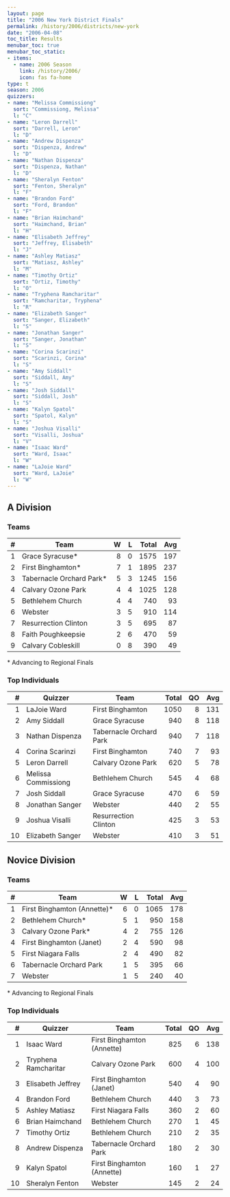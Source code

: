 ```yaml
---
layout: page
title: "2006 New York District Finals"
permalink: /history/2006/districts/new-york
date: "2006-04-08"
toc_title: Results
menubar_toc: true
menubar_toc_static:
- items:
  - name: 2006 Season
    link: /history/2006/
    icon: fas fa-home
type: t
season: 2006
quizzers:
- name: "Melissa Commissiong"
  sort: "Commissiong, Melissa"
  l: "C"
- name: "Leron Darrell"
  sort: "Darrell, Leron"
  l: "D"
- name: "Andrew Dispenza"
  sort: "Dispenza, Andrew"
  l: "D"
- name: "Nathan Dispenza"
  sort: "Dispenza, Nathan"
  l: "D"
- name: "Sheralyn Fenton"
  sort: "Fenton, Sheralyn"
  l: "F"
- name: "Brandon Ford"
  sort: "Ford, Brandon"
  l: "F"
- name: "Brian Haimchand"
  sort: "Haimchand, Brian"
  l: "H"
- name: "Elisabeth Jeffrey"
  sort: "Jeffrey, Elisabeth"
  l: "J"
- name: "Ashley Matiasz"
  sort: "Matiasz, Ashley"
  l: "M"
- name: "Timothy Ortiz"
  sort: "Ortiz, Timothy"
  l: "O"
- name: "Tryphena Ramcharitar"
  sort: "Ramcharitar, Tryphena"
  l: "R"
- name: "Elizabeth Sanger"
  sort: "Sanger, Elizabeth"
  l: "S"
- name: "Jonathan Sanger"
  sort: "Sanger, Jonathan"
  l: "S"
- name: "Corina Scarinzi"
  sort: "Scarinzi, Corina"
  l: "S"
- name: "Amy Siddall"
  sort: "Siddall, Amy"
  l: "S"
- name: "Josh Siddall"
  sort: "Siddall, Josh"
  l: "S"
- name: "Kalyn Spatol"
  sort: "Spatol, Kalyn"
  l: "S"
- name: "Joshua Visalli"
  sort: "Visalli, Joshua"
  l: "V"
- name: "Isaac Ward"
  sort: "Ward, Isaac"
  l: "W"
- name: "LaJoie Ward"
  sort: "Ward, LaJoie"
  l: "W"
---
```


## A Division

### Teams

|    # | Team                     |    W |    L | Total |  Avg |
| ---: | ------------------------ | ---: | ---: | ----: | ---: |
|    1 | Grace Syracuse*          |    8 |    0 |  1575 |  197 |
|    2 | First Binghamton*        |    7 |    1 |  1895 |  237 |
|    3 | Tabernacle Orchard Park* |    5 |    3 |  1245 |  156 |
|    4 | Calvary Ozone Park       |    4 |    4 |  1025 |  128 |
|    5 | Bethlehem Church         |    4 |    4 |   740 |   93 |
|    6 | Webster                  |    3 |    5 |   910 |  114 |
|    7 | Resurrection Clinton     |    3 |    5 |   695 |   87 |
|    8 | Faith Poughkeepsie       |    2 |    6 |   470 |   59 |
|    9 | Calvary Cobleskill       |    0 |    8 |   390 |   49 |

\* Advancing to Regional Finals

### Top Individuals

|    # | Quizzer             | Team                    | Total |   QO |  Avg |
| ---: | ------------------- | ----------------------- | ----: | ---: | ---: |
|    1 | LaJoie Ward         | First Binghamton        |  1050 |    8 |  131 |
|    2 | Amy Siddall         | Grace Syracuse          |   940 |    8 |  118 |
|    3 | Nathan Dispenza     | Tabernacle Orchard Park |   940 |    7 |  118 |
|    4 | Corina Scarinzi     | First Binghamton        |   740 |    7 |   93 |
|    5 | Leron Darrell       | Calvary Ozone Park      |   620 |    5 |   78 |
|    6 | Melissa Commissiong | Bethlehem Church        |   545 |    4 |   68 |
|    7 | Josh Siddall        | Grace Syracuse          |   470 |    6 |   59 |
|    8 | Jonathan Sanger     | Webster                 |   440 |    2 |   55 |
|    9 | Joshua Visalli      | Resurrection Clinton    |   425 |    3 |   53 |
|   10 | Elizabeth Sanger    | Webster                 |   410 |    3 |   51 |

## Novice Division

### Teams

|    # | Team                        |    W |    L | Total |  Avg |
| ---: | --------------------------- | ---: | ---: | ----: | ---: |
|    1 | First Binghamton (Annette)* |    6 |    0 |  1065 |  178 |
|    2 | Bethlehem Church*           |    5 |    1 |   950 |  158 |
|    3 | Calvary Ozone Park*         |    4 |    2 |   755 |  126 |
|    4 | First Binghamton (Janet)    |    2 |    4 |   590 |   98 |
|    5 | First Niagara Falls         |    2 |    4 |   490 |   82 |
|    6 | Tabernacle Orchard Park     |    1 |    5 |   395 |   66 |
|    7 | Webster                     |    1 |    5 |   240 |   40 |

\* Advancing to Regional Finals

### Top Individuals

|    # | Quizzer              | Team                       | Total |   QO |  Avg |
| ---: | -------------------- | -------------------------- | ----: | ---: | ---: |
|    1 | Isaac Ward           | First Binghamton (Annette) |   825 |    6 |  138 |
|    2 | Tryphena Ramcharitar | Calvary Ozone Park         |   600 |    4 |  100 |
|    3 | Elisabeth Jeffrey    | First Binghamton (Janet)   |   540 |    4 |   90 |
|    4 | Brandon Ford         | Bethlehem Church           |   440 |    3 |   73 |
|    5 | Ashley Matiasz       | First Niagara Falls        |   360 |    2 |   60 |
|    6 | Brian Haimchand      | Bethlehem Church           |   270 |    1 |   45 |
|    7 | Timothy Ortiz        | Bethlehem Church           |   210 |    2 |   35 |
|    8 | Andrew Dispenza      | Tabernacle Orchard Park    |   180 |    2 |   30 |
|    9 | Kalyn Spatol         | First Binghamton (Annette) |   160 |    1 |   27 |
|   10 | Sheralyn Fenton      | Webster                    |   145 |    2 |   24 |